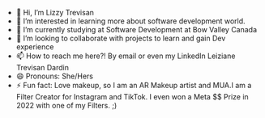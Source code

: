 - 👋 Hi, I’m Lizzy Trevisan
- 👀 I’m interested in learning more about software development world.
- 🌱 I’m currently studying at Software Development at Bow Valley Canada
- 💞️ I’m looking to collaborate with projects to learn and gain Dev experience 
- 📫 How to reach me here?! By email or even my LinkedIn Leiziane Trevisan Dardin
- 😄 Pronouns: She/Hers
- ⚡ Fun fact: Love makeup, so I am an AR Makeup artist and MUA.I am a Filter Creator for Instagram and TikTok. I even won a Meta $$ Prize in 2022 with one of my Filters. ;)

<!---
LizzyTrevisan/LizzyTrevisan is a ✨ special ✨ repository because its `README.md` (this file) appears on your GitHub profile.
You can click the Preview link to take a look at your changes.
--->
